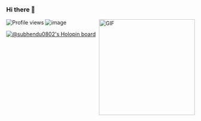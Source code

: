 ### Hi there 👋
<img align="right" alt="GIF" height="256px" src="https://tenor.com/0bYs.gif"/>![Profile views](https://gpvc.arturio.dev/Hiroto77)
![image](https://user-images.githubusercontent.com/89163743/208240736-52e8e90a-b923-45d2-b45a-d7bb648fcaa1.png)

<!--
**Subhendu0802/Subhendu0802** is a ✨ _special_ ✨ repository because its `README.md` (this file) appears on your GitHub profile.

Here are some ideas to get you started:

- 🔭 I’m currently working on ...
- 🌱 I’m currently learning ...
- 👯 I’m looking to collaborate on ...
- 🤔 I’m looking for help with ...
- 💬 Ask me about ...
- 📫 How to reach me: ...
- 😄 Pronouns: ...
- ⚡ Fun fact: ...
-->

[![@subhendu0802's Holopin board](https://holopin.me/subhendu0802)](https://holopin.io/@subhendu0802)

